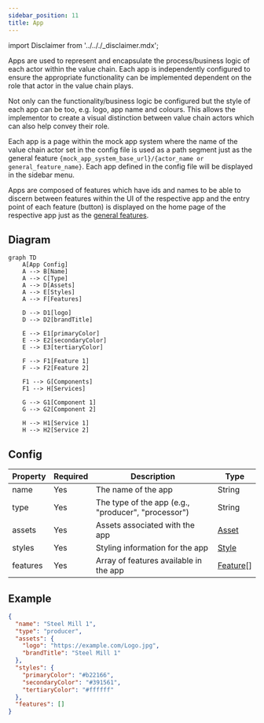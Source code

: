 ```yaml
---
sidebar_position: 11
title: App
---
```


import Disclaimer from '../.././\_disclaimer.mdx';

<Disclaimer />

Apps are used to represent and encapsulate the process/business logic of each actor within the value chain. Each app is independently configured to ensure the appropriate functionality can be implemented dependent on the role that actor in the value chain plays.

Not only can the functionality/business logic be configured but the style of each app can be too, e.g. logo, app name and colours. This allows the implementor to create a visual distinction between value chain actors which can also help convey their role. 

Each app is a page within the mock app system where the name of the value chain actor set in the config file is used as a path segment just as the general feature `{mock_app_system_base_url}/{actor_name or general_feature_name}`. Each app defined in the config file will be displayed in the sidebar menu.

Apps are composed of features which have ids and names to be able to discern between features within the UI of the respective app and the entry point of each feature (button) is displayed on the home page of the respective app just as the [general features](/docs/mock-apps/configuration/general-feature-config).

## Diagram

```mermaid
graph TD
    A[App Config]
    A --> B[Name]
    A --> C[Type]
    A --> D[Assets]
    A --> E[Styles]
    A --> F[Features]

    D --> D1[logo]
    D --> D2[brandTitle]

    E --> E1[primaryColor]
    E --> E2[secondaryColor]
    E --> E3[tertiaryColor]

    F --> F1[Feature 1]
    F --> F2[Feature 2]

    F1 --> G[Components]
    F1 --> H[Services]

    G --> G1[Component 1]
    G --> G2[Component 2]

    H --> H1[Service 1]
    H --> H2[Service 2]
```

## Config
<!-- TODO: Find out what id and type are used for -->
| Property | Required | Description                                         | Type   |
| -------- | -------- | --------------------------------------------------- | ------ |
| name     | Yes      | The name of the app                                 | String |
| type     | Yes      | The type of the app (e.g., "producer", "processor") | String |
| assets   | Yes      | Assets associated with the app                      | [Asset](/docs/mock-apps/common/asset) |
| styles   | Yes      | Styling information for the app                     | [Style](/docs/mock-apps/common/style) |
| features | Yes      | Array of features available in the app              | [Feature](/docs/mock-apps/configuration/feature-config)[]  |

## Example

```json
{
  "name": "Steel Mill 1",
  "type": "producer",
  "assets": {
    "logo": "https://example.com/Logo.jpg",
    "brandTitle": "Steel Mill 1"
  },
  "styles": {
    "primaryColor": "#b22166",
    "secondaryColor": "#391561",
    "tertiaryColor": "#ffffff"
  },
  "features": []
}
```